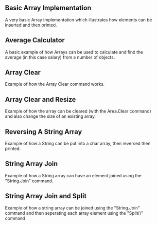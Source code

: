 Basic Array Implementation
----

A very basic Array implementation which illustrates how elements can be inserted and then printed.

Average Calculator
----

A basic example of how Arrays can be used to calculate and find the average (in this case salary) from a number of objects.


Array Clear 
----

Example of how the Array Clear command works.

Array Clear and Resize
----

Example of how the array can be cleared (with the Area.Clear command) and also change the size of an existing array.


Reversing A String Array
----

Example of how a String can be put into a char array, then reversed then printed.

String Array Join
----

Example of how a String array can have an element joined using the "String.Join" command.

String Array Join and Split
----

Example of how a string array can be joined using the "String.Join" command and then seperating each array element using the "Split()" command
